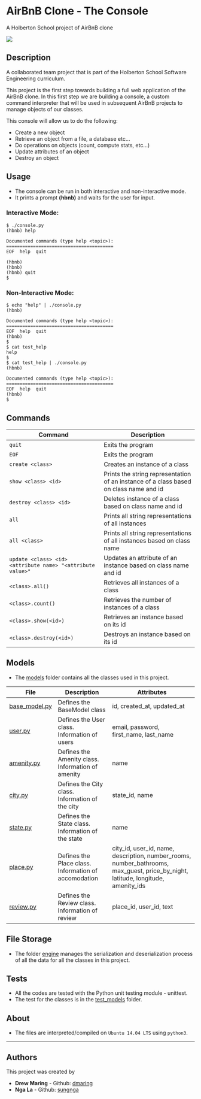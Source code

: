 # AirBnB Clone - The Console
A Holberton School project of AirBnB clone


![](https://s3.amazonaws.com/intranet-projects-files/holbertonschool-higher-level_programming+/263/HBTN-hbnb-Final.png)


## Description
A collaborated team project that is part of the Holberton School Software Engineering curriculum.

This project is the first step towards building a full web application of the AirBnB clone. In this first step we are building a console, a custom command interpreter that will be used in subsequent AirBnB projects to manage objects of our classes.

This console will allow us to do the following:
* Create a new object
* Retrieve an object from a file, a database etc…
* Do operations on objects (count, compute stats, etc…)
* Update attributes of an object
* Destroy an object


## Usage
* The console can be run in both interactive and non-interactive mode.
* It prints a prompt **(hbnb)** and waits for the user for input.

### Interactive Mode:
```
$ ./console.py
(hbnb) help

Documented commands (type help <topic>):
========================================
EOF  help  quit

(hbnb)
(hbnb)
(hbnb) quit
$
```

### Non-Interactive Mode:
```
$ echo "help" | ./console.py
(hbnb)

Documented commands (type help <topic>):
========================================
EOF  help  quit
(hbnb)
$
$ cat test_help
help
$
$ cat test_help | ./console.py
(hbnb)

Documented commands (type help <topic>):
========================================
EOF  help  quit
(hbnb)
$
```


## Commands
Command | Description
--- | ---
`quit` | Exits the program
`EOF` | Exits the program
`create <class>` | Creates an instance of a class
`show <class> <id>` | Prints the string representation of an instance of a class based on class name and id
`destroy <class> <id>` | Deletes instance of a class based on class name and id
`all` | Prints all string representations of all instances
`all <class>` | Prints all string representations of all instances based on class name
`update <class> <id> <attribute name> "<attribute value>"` | Updates an attribute of an instance based on class name and id
`<class>.all()` | Retrieves all instances of a class
`<class>.count()` | Retrieves the number of instances of a class
`<class>.show(<id>)` | Retrieves an instance based on its id
`<class>.destroy(<id>)` | Destroys an instance based on its id


## Models
* The [models](./models/) folder contains all the classes used in this project.


File | Description | Attributes
--- | --- | ---
[base_model.py](./models/base_model.py) | Defines the BaseModel class | id, created_at, updated_at
[user.py](./models/user.py) | Defines the User class. Information of users | email, password, first_name, last_name
[amenity.py](./models/amenity.py) | Defines the Amenity class. Information of amenity | name
[city.py](./models/city.py) | Defines the City class. Information of the city | state_id, name
[state.py](./models/state.py) | Defines the State class. Information of the state | name
[place.py](./models/place.py) | Defines the Place class. Information of accomodation | city_id, user_id, name, description, number_rooms, number_bathrooms, max_guest, price_by_night, latitude, longitude, amenity_ids
[review.py](./models/review.py) | Defines the Review class. Information of review | place_id, user_id, text


## File Storage
* The folder [engine](./models/engine/) manages the serialization and deserialization process of all the data for all the classes in this project.


## Tests
* All the codes are tested with the Python unit testing module - unittest.
* The test for the classes is in the [test_models](./tests/test_models/) folder.


## About
* The files are interpreted/compiled on `Ubuntu 14.04 LTS` using `python3`.

---

## Authors
This project was created by
* **Drew Maring** - Github: [dmaring](https://github.com/dmaring)
* **Nga La** - Github: [sungnga](https://github.com/sungnga)